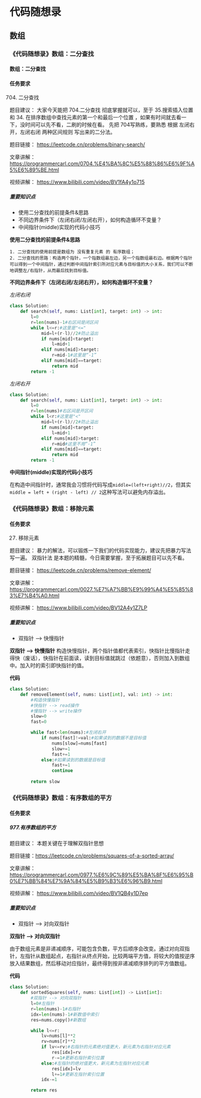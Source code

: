 # 代码随想录
## 数组
### 《代码随想录》数组：二分查找
#### 数组：二分查找
#### 任务要求
704. 二分查找

题目建议： 大家今天能把 704.二分查找 彻底掌握就可以，至于 35.搜索插入位置 和 34. 在排序数组中查找元素的第一个和最后一个位置 ，如果有时间就去看一下，没时间可以先不看，二刷的时候在看。
先把 704写熟练，要熟悉 根据 左闭右开，左闭右闭 两种区间规则 写出来的二分法。

题目链接： https://leetcode.cn/problems/binary-search/ 

文章讲解： https://programmercarl.com/0704.%E4%BA%8C%E5%88%86%E6%9F%A5%E6%89%BE.html 

视频讲解： https://www.bilibili.com/video/BV1fA4y1o715
##### 重要知识点
- 使用二分查找的前提条件&思路
- 不同边界条件下（左闭右闭/左闭右开），如何构造循环不变量？
- 中间指针(middle)实现的代码小技巧

**使用二分查找的前提条件&思路**

	1. 二分查找的使用前提是数组为 没有重复元素 的 有序数组；
	2. 二分查找的思路：构造两个指针，一个指数组最左边，另一个指数组最右边。根据两个指针可以得到一个中间指针，通过判断中间指针索引所对应元素与目标值的大小关系，我们可以不断地调整左/右指针，从而最后找到目标值。
	
**不同边界条件下（左闭右闭/左闭右开），如何构造循环不变量？**

*左闭右闭*
```Python 
class Solution:
    def search(self, nums: List[int], target: int) -> int:
        l=0
        r=len(nums)-1#右区间是闭区间
        while l<=r:#这里是"<="
            mid=l+(r-l)//2#防止溢出
            if nums[mid]<target:
                l=mid+1
            elif nums[mid]>target:
                r=mid-1#这里是“-1”
            elif nums[mid]==target:
                return mid
        return -1
```
*左闭右开*
```Python 
class Solution:
    def search(self, nums: List[int], target: int) -> int:
        l=0
        r=len(nums)#右区间是开区间
        while l<r:#这里是"<"
            mid=l+(r-l)//2#防止溢出
            if nums[mid]<target:
                l=mid+1
            elif nums[mid]>target:
                r=mid#这里不用“-1”
            elif nums[mid]==target:
                return mid
        return -1
```
**中间指针(middle)实现的代码小技巧**

在构造中间指针时，通常我会习惯将代码写成```middle=(left+right)//2```，但其实```middle = left + (right - left) // 2```这种写法可以避免内存溢出。


### 《代码随想录》数组：移除元素
#### 任务要求
27. 移除元素

题目建议：
暴力的解法，可以锻炼一下我们的代码实现能力，建议先把暴力写法写一遍。 双指针法 是本题的精髓，今日需要掌握，至于拓展题目可以先不看。

题目链接： https://leetcode.cn/problems/remove-element/  

文章讲解： https://programmercarl.com/0027.%E7%A7%BB%E9%99%A4%E5%85%83%E7%B4%A0.html 

视频讲解： https://www.bilibili.com/video/BV12A4y1Z7LP
##### 重要知识点
- 双指针 --> 快慢指针

**双指针 --> 快慢指针**
构造快慢指针，两个指针值都代表索引，快指针比慢指针走得快（废话），快指针在前面读，读到目标值就跳过（依题意），否则加入到数组中。加入时的索引即快指针的值。

**代码**
```Python 
class Solution:
    def removeElement(self, nums: List[int], val: int) -> int:
        #构造快慢指针
        #快指针 --> read操作
        #慢指针 --> write操作
        slow=0
        fast=0

        while fast<len(nums):#左闭右开
            if nums[fast]!=val:#如果读到的数据不是目标值
                nums[slow]=nums[fast]
                slow+=1
                fast+=1
            else:#如果读到的数据是目标值
                fast+=1
                continue
            
        return slow
```

### 《代码随想录》数组：有序数组的平方
#### 任务要求
##### 977.有序数组的平方


题目建议： 本题关键在于理解双指针思想 

题目链接：https://leetcode.cn/problems/squares-of-a-sorted-array/ 

文章讲解：https://programmercarl.com/0977.%E6%9C%89%E5%BA%8F%E6%95%B0%E7%BB%84%E7%9A%84%E5%B9%B3%E6%96%B9.html 

视频讲解： https://www.bilibili.com/video/BV1QB4y1D7ep
##### 重要知识点
- 双指针 --> 对向双指针

**双指针 --> 对向双指针**

由于数组元素是非递减顺序，可能包含负数，平方后顺序会改变。通过对向双指针，左指针从数组起点，右指针从终点开始，比较两端平方值，将较大的值按逆序放入结果数组，然后移动对应指针，最终得到按非递减顺序排列的平方值数组。

**代码**
```Python 
class Solution:
    def sortedSquares(self, nums: List[int]) -> List[int]:
        #双指针 --> 对向双指针
        l=0#左指针
        r=len(nums)-1#右指针
        idx=len(nums)-1#新数值中索引
        res=nums.copy()#新数组

        while l<=r:
            lv=nums[l]**2
            rv=nums[r]**2
            if lv<=rv:#右指针的元素绝对值更大，新元素为右指针对应元素
                res[idx]=rv
                r-=1#更新右指针索引位置
            else:#左指针的绝对值更大，新元素为左指针对应元素
                res[idx]=lv
                l+=1#更新左指针索引位置
            idx-=1

        return res
```


